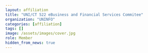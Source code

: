 ```yaml
---
layout: affiliation
title: "UNI/CT 522 eBusiness and Financial Services Commitee"
organization: "UNINFO"
categories: [affiliation]
tags: []
image: /assets/images/cover.jpg
role: Member
hidden_from_news: true
---
```


